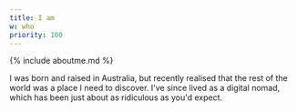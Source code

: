 ```yaml
---
title: I am
w: who
priority: 100
---
```

{% include aboutme.md %}

I was born and raised in Australia, but recently realised that the rest of the world was a place I need to discover. I've since lived as a digital nomad, which has been just about as ridiculous as you'd expect.
